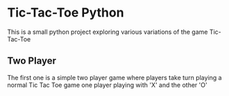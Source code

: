 # Tic-Tac-Toe Python
This is a small python project exploring various variations of the game Tic-Tac-Toe

## Two Player
The first one is a simple two player game where players take turn playing a normal Tic Tac Toe game
one player playing with 'X' and the other 'O'
